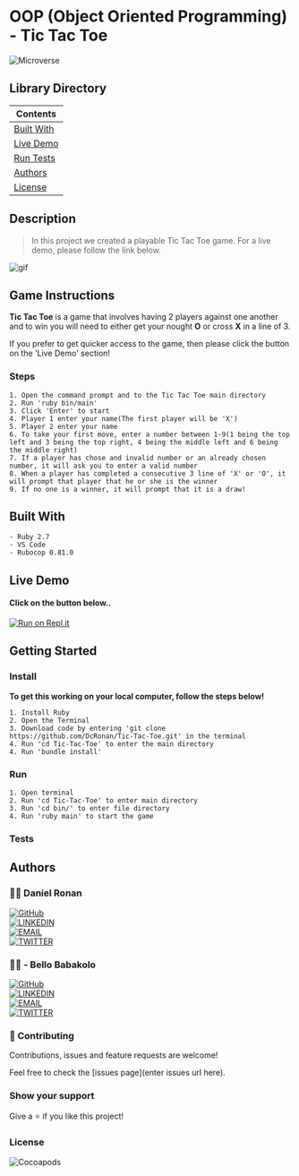 # OOP (Object Oriented Programming) - Tic Tac Toe
![Microverse](https://img.shields.io/badge/-Microverse-6F23FF?style=for-the-badge)
## Library Directory
 
| Contents        |
| ------------- |
| [Built With](#built-with) |
| [Live Demo](#live-demo) |
| [Run Tests](#run-tests) |
| [Authors](#authors) | 
| [License](#license) | 

## Description
> In this project we created a playable Tic Tac Toe game. For a live demo, please follow the link below.

![gif](https://media.giphy.com/media/Yj97rLWiH29Hi/source.gif)

## Game Instructions

**Tic Tac Toe** is a game that involves having 2 players against one another and to win you will need to either get your nought **O** or cross **X** in a line of 3.

If you prefer to get quicker access to the game, then please click the button on the 'Live Demo' section!

### Steps

```
1. Open the command prompt and to the Tic Tac Toe main directory
2. Run 'ruby bin/main'
3. Click 'Enter' to start
4. Player 1 enter your name(The first player will be 'X')
5. Player 2 enter your name
6. To take your first move, enter a number between 1-9(1 being the top left and 3 being the top right, 4 being the middle left and 6 being the middle right)
7. If a player has chose and invalid number or an already chosen number, it will ask you to enter a valid number
8. When a player has completed a consecutive 3 line of 'X' or 'O', it will prompt that player that he or she is the winner
9. If no one is a winner, it will prompt that it is a draw!
```

## Built With
```
- Ruby 2.7
- VS Code
- Rubocop 0.81.0
```

## Live Demo

#### Click on the button below..

[![Run on Repl.it](https://repl.it/badge/github/DcRonan/Tic-Tac-Toe)](https://repl.it/github/DcRonan/Tic-Tac-Toe)

## Getting Started

### Install
**To get this working on your local computer, follow the steps below!**

```
1. Install Ruby
2. Open the Terminal
3. Download code by entering 'git clone https://github.com/DcRonan/Tic-Tac-Toe.git' in the terminal
4. Run 'cd Tic-Tac-Toe' to enter the main directory
4. Run 'bundle install'
```
### Run
```
1. Open terminal
2. Run 'cd Tic-Tac-Toe' to enter main directory
3. Run 'cd bin/' to enter file directory
4. Run 'ruby main' to start the game
```

### Tests

## Authors

### 👨‍💻 Daniel Ronan
[![GitHub](https://img.shields.io/badge/-GitHub-000?style=for-the-badge&logo=GitHub&logoColor=white)](https://github.com/DcRonan) <br>
[![LINKEDIN](https://img.shields.io/badge/-LINKEDIN-0077B5?style=for-the-badge&logo=Linkedin&logoColor=white)](https://www.linkedin.com/in/danronan10/) <br>
[![EMAIL](https://img.shields.io/badge/-EMAIL-D14836?style=for-the-badge&logo=Mail.Ru&logoColor=white)](mailto:danielconnorronan@gmail.com) <br>
[![TWITTER](https://img.shields.io/badge/-TWITTER-1DA1F2?style=for-the-badge&logo=Twitter&logoColor=white)](https://twitter.com/dc_ronan)

### 👨‍💻 - Bello Babakolo

[![GitHub](https://img.shields.io/badge/-GitHub-000?style=for-the-badge&logo=GitHub&logoColor=white)](https://github.com/belsman) <br>
[![LINKEDIN](https://img.shields.io/badge/-LINKEDIN-0077B5?style=for-the-badge&logo=Linkedin&logoColor=white)](https://www.linkedin.com/in/bello-babakolo-b23b17145) <br>
[![EMAIL](https://img.shields.io/badge/-EMAIL-D14836?style=for-the-badge&logo=Mail.Ru&logoColor=white)](mailto:fleetbeekay@gmail.com) <br>
[![TWITTER](https://img.shields.io/badge/-TWITTER-1DA1F2?style=for-the-badge&logo=Twitter&logoColor=white)](https://twitter.com/d_belsman)

### 🤝 Contributing

Contributions, issues and feature requests are welcome!

Feel free to check the [issues page](enter issues url here).

### Show your support

Give a ⭐️ if you like this project!

### License

![Cocoapods](https://img.shields.io/cocoapods/l/AFNetworking?color=red&style=for-the-badge)
